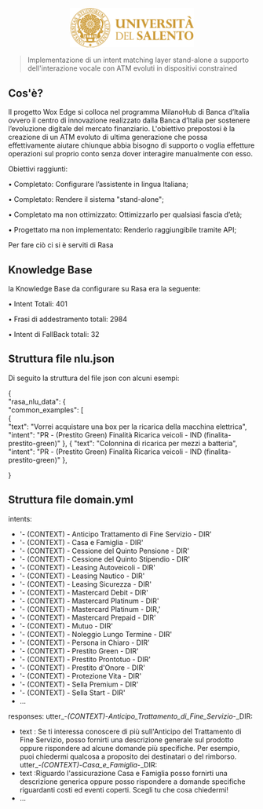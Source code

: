 <div align="center">
    <a href="https://www.unisalento.it">
        <img src="imgReadme/unilogo.png" width="50%" height="50%" >
    </a>
</div>

> Implementazione di un intent matching layer stand-alone a supporto dell'interazione vocale con ATM evoluti in dispositivi constrained 

## Cos'è? 

Il progetto Wox Edge si colloca nel programma MilanoHub di Banca d’Italia ovvero il centro di innovazione realizzato dalla Banca d’Italia per sostenere l’evoluzione digitale del mercato finanziario. L'obiettivo prepostosi è la creazione di un ATM evoluto di ultima generazione che possa effettivamente aiutare chiunque abbia bisogno di supporto o voglia effetture operazioni sul proprio conto senza dover interagire manualmente con esso.

Obiettivi raggiunti:

• Completato: Configurare l’assistente in lingua Italiana;

• Completato: Rendere il sistema "stand-alone";

• Completato ma non ottimizzato: Ottimizzarlo per qualsiasi fascia d’età;

• Progettato ma non implementato: Renderlo raggiungibile tramite API;


Per fare ciò ci si è serviti di Rasa

## Knowledge Base

la Knowledge Base da configurare su Rasa era la seguente:

• Intent Totali: 401

• Frasi di addestramento totali: 2984 

• Intent di FallBack totali: 32

## Struttura file nlu.json


Di seguito la struttura del file json con alcuni esempi:

{<br/>
  "rasa_nlu_data": {<br/>
    "common_examples": [<br/>
      {<br/>
        "text": "Vorrei acquistare una box per la ricarica della macchina elettrica",
        "intent": "PR - (Prestito Green) Finalità Ricarica veicoli - IND (finalita-prestito-green)"
      },
      {
        "text": "Colonnina di ricarica per mezzi a batteria",
        "intent": "PR - (Prestito Green) Finalità Ricarica veicoli - IND (finalita-prestito-green)"
      },
      
}
      
      
## Struttura file domain.yml

intents:
  - '- (CONTEXT) - Anticipo Trattamento di Fine Servizio - DIR'
  - '- (CONTEXT) - Casa e Famiglia - DIR'
  - '- (CONTEXT) - Cessione del Quinto Pensione - DIR'
  - '- (CONTEXT) - Cessione del Quinto Stipendio - DIR'
  - '- (CONTEXT) - Leasing Autoveicoli - DIR'
  - '- (CONTEXT) - Leasing Nautico - DIR'
  - '- (CONTEXT) - Leasing Sicurezza - DIR'
  - '- (CONTEXT) - Mastercard Debit - DIR'
  - '- (CONTEXT) - Mastercard Platinum - DIR'
  - '- (CONTEXT) - Mastercard Platinum - DIR,'
  - '- (CONTEXT) - Mastercard Prepaid - DIR'
  - '- (CONTEXT) - Mutuo - DIR'
  - '- (CONTEXT) - Noleggio Lungo Termine - DIR'
  - '- (CONTEXT) - Persona in Chiaro - DIR'
  - '- (CONTEXT) - Prestito Green - DIR'
  - '- (CONTEXT) - Prestito Prontotuo - DIR'
  - '- (CONTEXT) - Prestito d'Onore - DIR'
  - '- (CONTEXT) - Protezione Vita - DIR'
  - '- (CONTEXT) - Sella Premium - DIR'
  - '- (CONTEXT) - Sella Start - DIR'
  - ...


responses:
  utter_-_(CONTEXT)_-_Anticipo_Trattamento_di_Fine_Servizio_-_DIR:
  - text : Se ti interessa conoscere di più sull'Anticipo del Trattamento di Fine Servizio, posso fornirti una descrizione generale sul prodotto oppure rispondere ad alcune domande più specifiche. Per esempio, puoi chiedermi qualcosa a proposito dei destinatari o del rimborso.
  utter_-_(CONTEXT)_-_Casa_e_Famiglia_-_DIR:
  - text :Riguardo l'assicurazione Casa e Famiglia posso fornirti una descrizione generica oppure posso rispondere a domande specifiche riguardanti costi ed eventi coperti. Scegli tu che cosa chiedermi!
  - ...









